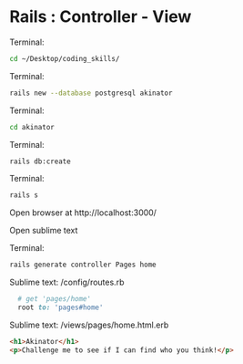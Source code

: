 # Rails : Controller - View

Terminal:
```bash
cd ~/Desktop/coding_skills/
```

Terminal:
```bash
rails new --database postgresql akinator
```

Terminal:
```bash
cd akinator
```

Terminal:
```bash
rails db:create
```

Terminal:
```bash
rails s
```

Open browser at http://localhost:3000/

Open sublime text

Terminal:
```bash
rails generate controller Pages home
```

Sublime text: /config/routes.rb
```ruby
  # get 'pages/home'
  root to: 'pages#home'
```

Sublime text: /views/pages/home.html.erb
```html
<h1>Akinator</h1>
<p>Challenge me to see if I can find who you think!</p>
```

